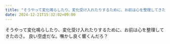```yaml
---
title: "そうやって変化鳴らしたり、変化受け入れたりするために、お前は心を整理してきたのさ。"
date: 2024-12-21T15:32:02+09:00
---
```

そうやって変化鳴らしたり、変化受け入れたりするために、お前は心を整理してきたのさ。
良い空虚だな。嘸かし良く響くんだろ？
